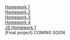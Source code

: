 [Homework 1](https://valeriaromanovskaia.github.io/genius-homework/homework-1/)<br>
[Homework 2](https://valeriaromanovskaia.github.io/genius-homework/genius-homework-2/)<br>
[Homework 3](https://valeriaromanovskaia.github.io/genius-homework/genius-homework-3/)<br>
[Homework 4](https://valeriaromanovskaia.github.io/genius-homework/genius-homework-4/)<br>
[JS Homework 1](https://valeriaromanovskaia.github.io/genius-homework/js-homework-1/)<br>
[Final project] COMING SOON
